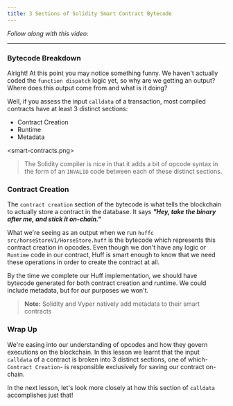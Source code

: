 ```yaml
---
title: 3 Sections of Solidity Smart Contract Bytecode
---
```


_Follow along with this video:_

---

### Bytecode Breakdown

Alright! At this point you may notice something funny. We haven't actually coded the `function dispatch` logic yet, so why are we getting an output? Where does this output come from and what is it doing?

Well, if you assess the input `calldata` of a transaction, most compiled contracts have at least 3 distinct sections:

- Contract Creation
- Runtime
- Metadata

<smart-contracts.png>

> The Solidity compiler is nice in that it adds a bit of opcode syntax in the form of an `INVALID` code between each of these distinct sections.

### Contract Creation

The `contract creation` section of the bytecode is what tells the blockchain to actually store a contract in the database. It says **_"Hey, take the binary after me, and stick it on-chain."_**

What we're seeing as an output when we run `huffc src/horseStoreV1/HorseStore.huff` is the bytecode which represents this contract creation in opcodes. Even though we don't have any logic or `Runtime` code in our contract, Huff is smart enough to know that we need these operations in order to create the contract at all.

By the time we complete our Huff implementation, we should have bytecode generated for both contract creation and runtime. We could include metadata, but for our purposes we won't.

> **Note:** Solidity and Vyper natively add metadata to their smart contracts

### Wrap Up

We're easing into our understanding of opcodes and how they govern executions on the blockchain. In this lesson we learnt that the input `calldata` of a contract is broken into 3 distinct sections, one of which-`Contract Creation`- is responsible exclusively for saving our contract on-chain.

In the next lesson, let's look more closely at how this section of `calldata` accomplishes just that!
